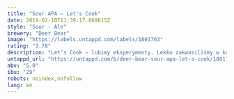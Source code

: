 ```yaml
---
title: "Sour APA ‒ Let's Cook"
date: 2019-02-10T11:39:17.869615Z
style: "Sour - Ale"
brewery: "Deer Bear"
image: "https://labels.untappd.com/labels/1801763"
rating: "3.78"
description: "Let’s Cook – lubimy eksperymenty. Lekko zakwasiliśmy w kotle warzelnym brzeczkę (kettle sour), aby jak najbardziej uwypuklić rześki i cytrusowy charakter American Pale Ale. Wybuchowa mieszanka aromatów amerykańskich chmieli puka w kapsel i czeka aż je uwolnisz. Odważysz się?"
untappd_url: "https://untappd.com/b/deer-bear-sour-apa-let-s-cook/1801763"
abv: "5.0"
ibu: "29"
robots: noindex,nofollow
lang: en
---
```


